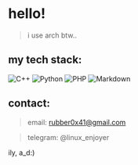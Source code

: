 # hello! 
> i use arch btw..

## my tech stack:
![C++](https://img.shields.io/badge/c++-%2300599C.svg?style=for-the-badge&logo=c%2B%2B&logoColor=white) 
![Python](https://img.shields.io/badge/Python-%233776AB.svg?style=for-the-badge&logo=python&logoColor=white)
![PHP](https://img.shields.io/badge/PHP-%23777BB4.svg?style=for-the-badge&logo=php&logoColor=white)
![Markdown](https://img.shields.io/badge/Markdown-%23323330.svg?style=for-the-badge&logo=markdown&logoColor=white)

## contact:
> email: rubber0x41@gmail.com

> telegram: @linux_enjoyer


ily, a_d:)
